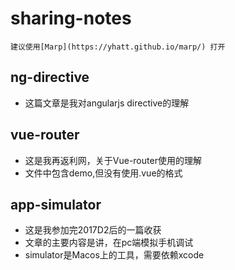 # sharing-notes

    建议使用[Marp](https://yhatt.github.io/marp/) 打开
## ng-directive
- 这篇文章是我对angularjs directive的理解

## vue-router
- 这是我再返利网，关于Vue-router使用的理解
- 文件中包含demo,但没有使用.vue的格式

## app-simulator
- 这是我参加完2017D2后的一篇收获
- 文章的主要内容是讲，在pc端模拟手机调试
- simulator是Macos上的工具，需要依赖xcode

